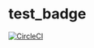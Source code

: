 # test_badge

[![CircleCI](https://circleci.com/gh/HennaAbbas/test_badge/tree/test-1.svg?style=svg)](https://circleci.com/gh/HennaAbbas/test_badge/tree/test)
